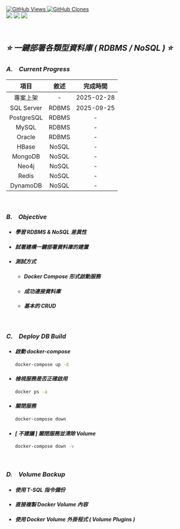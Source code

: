 <a href='https://github.com/Junwu0615/One-Click-Database-Deployment'><img alt='GitHub Views' src='https://views.whatilearened.today/views/github/Junwu0615/One-Click-Database-Deployment.svg'> 
<a href='https://github.com/Junwu0615/One-Click-Database-Deployment'><img alt='GitHub Clones' src='https://img.shields.io/badge/dynamic/json?color=success&label=Clone&query=count_total&url=https://gist.githubusercontent.com/Junwu0615/9dea6d703fe5ab8d3d36c75bac642787/raw/One-Click-Database-Deployment_clone.json&logo=github'> <br>
[![](https://img.shields.io/badge/Project-Database-blue.svg?style=plastic)](https://github.com/Junwu0615/One-Click-Database-Deployment)
[![](https://img.shields.io/badge/Project-Docker-blue.svg?style=plastic)](https://github.com/Junwu0615/One-Click-Database-Deployment)
[![](https://img.shields.io/badge/Language-Python_3.12.0-blue.svg?style=plastic)](https://www.python.org/) <br>

<br>

## *⭐ 一鍵部署各類型資料庫 ( RDBMS / NoSQL ) ⭐*

### *A.　Current Progress*
|項目|敘述|完成時間|
|:--:|:--:|:--:|
| 專案上架 | - | 2025-02-28 |
| SQL Server | RDBMS  | 2025-09-25 |
| PostgreSQL | RDBMS  | - |
| MySQL | RDBMS  | - |
| Oracle | RDBMS  | - |
| HBase | NoSQL  | - |
| MongoDB | NoSQL  | - |
| Neo4j | NoSQL  | - |
| Redis | NoSQL  | - |
| DynamoDB | NoSQL  | - |

<br>

### *B.　Objective*
- #### *學習 RDBMS & NoSQL 差異性*
- #### *試著建構一鍵部署資料庫的建置*
- #### *測試方式*
  - #### *Docker Compose 形式啟動服務*
  - #### *成功連接資料庫*
  - #### *基本的 CRUD*

<br>

### *C.　Deploy DB Build*
- #### *啟動 docker-compose*
  ```bash
  docker-compose up -d
  ```

- #### *檢視服務是否正確啟用*
  ```bash
  docker ps -a
  ```

- #### *關閉服務*
  ```bash
  docker-compose down
  ```

- #### *[ 不建議 ] 關閉服務並清除 Volume*
  ```bash
  docker-compose down -v
  ```

<br>

### *D.　Volume Backup*
- #### *使用 T-SQL 指令備份*
- #### *直接複製 Docker Volume 內容*
- #### *使用 Docker Volume 外掛程式 ( Volume Plugins )*
